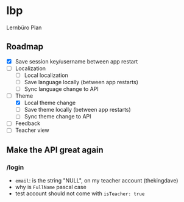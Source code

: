 # lbp

Lernbüro Plan

## Roadmap
* [x] Save session key/username between app restart
* [ ] Localization
    * [ ] Local localization
    * [ ] Save language locally (between app restarts)
    * [ ] Sync language change to API
* [ ] Theme
    * [x] Local theme change
    * [ ] Save theme locally (between app restarts)
    * [ ] Sync theme change to API
* [ ] Feedback
* [ ] Teacher view 

## Make the API great again

### /login
* `email`: is the string "NULL", on my teacher account (thekingdave)
* why is `FullName` pascal case
* test account should not come with `isTeacher: true`
